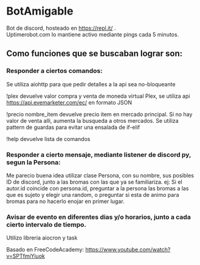 # BotAmigable
Bot de discord, hosteado en  https://repl.it/  .  
Uptimerobot.com lo mantiene activo mediante pings cada 5 minutos.

## Como funciones que se buscaban lograr son:
### Responder a ciertos comandos:

Se utiliza aiohttp para que pedir detalles a la api sea no-bloqueante

!plex  devuelve valor compra y venta de moneda virtual Plex, se utiliza api https://api.evemarketer.com/ec/  en formato JSON

!precio nombre_item devuelve precio item en mercado principal. Si no hay valor de venta alli, aumenta la busqueda a otros mercados. Se utiliza pattern de guardas para evitar una ensalada de if-elif

!help devuelve lista de comandos

### Responder a cierto mensaje, mediante listener de discord py, segun la Persona:

Me parecio buena idea utilizar clase Persona, con su nombre, sus posibles ID de discord, junto a las bromas con las que ya se familiariza.
ej: Si el autor.id coincide con persona.id, preguntar a la persona las bromas a las que es sujeto y elegir una random, o preguntar si esta de animo para bromas para no hacerlo enojar en primer lugar.

### Avisar de evento en diferentes dias y/o horarios, junto a cada cierto intervalo de tiempo. 
Utilizo libreria aiocron y task 
 
 
 

Basado en FreeCodeAcademy: https://www.youtube.com/watch?v=SPTfmiYiuok

